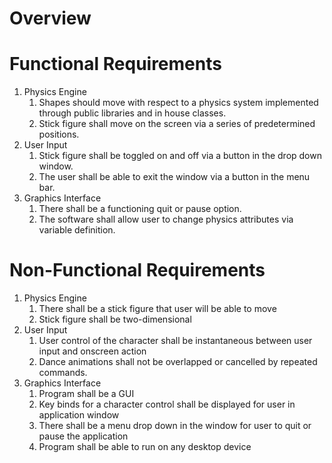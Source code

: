 
# Overview

# Functional Requirements 

1. Physics Engine
    1. Shapes should move with respect to a physics system implemented through public libraries and in house classes.
    1. Stick figure shall move on the screen via a series of predetermined positions.
2. User Input
    1. Stick figure shall be toggled on and off via a button in the drop down window.
    1. The user shall be able to exit the window via a button in the menu bar. 
3. Graphics Interface
    1. There shall be a functioning quit or pause option.
    1. The software shall allow user to change physics attributes via variable definition.

# Non-Functional Requirements

1. Physics Engine
    1. There shall be a stick figure that user will be able to move
    1. Stick figure shall be two-dimensional
2. User Input
    1. User control of the character shall be instantaneous between user input and onscreen action
    1. Dance animations shall not be overlapped or cancelled by repeated commands.
3. Graphics Interface
    1. Program shall be a GUI
    1. Key binds for a character control shall be displayed for user in application window
    1. There shall be a menu drop down in the window for user to quit or pause the application
    1. Program shall be able to run on any desktop device
    
